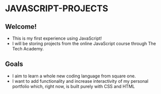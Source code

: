 # JAVASCRIPT-PROJECTS

## Welcome!
- This is my first experience using JavaScript!
- I will be storing projects from the online JavaScript course through The Tech Academy.

## Goals
- I aim to learn a whole new coding language from square one.
- I want to add functionality and increase interactivity of my personal portfolio which, right now, is built purely with CSS and HTML

